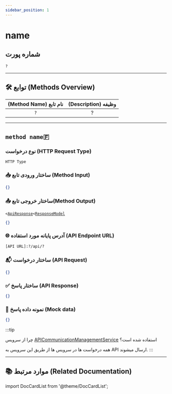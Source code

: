 ```yaml
---
sidebar_position: 1
---
```


# name

## شماره پورت

`?`

---

## 🛠 توابع (Methods Overview)

| (Method Name) نام تابع | (Description) وظیفه |
| :--------------------: | :-----------------: |
|          `?`           |          ?          |

---

## `method name`🇫

>

### نوع درخواست (HTTP Request Type)

`HTTP Type`

### 📥 ساختار ورودی تابع (Method Input)

```JSON
{}
```

### 📤 ساختار خروجی تابع(Method Output)

`<`[`ApiResponse`](../models/api-response.md)`<`[`ResponseModel`]()

```JSON title="ResponseModel"
{}
```

### 🌐 آدرس پایانه مورد استفاده (API Endpoint URL)

```txt title="API_ROUTES.[URL Key]"
[API URL]:?/api/?
```

### 📬 ساختار درخواست (API Request)

```JSON
{}
```

### ✅ ساختار پاسخ (API Response)

```json title="API Response"
{}
```

### 🧪 نمونه داده پاسخ (Mock data)

```JSON title="Mock Name"
{}
```

:::tip

چرا از سرویس [APICommunicationManagementService](./api-communication-management.md) استفاده شده است؟

همه درخواست ها در سرویس ها از طریق این سرویس به API ارسال میشوند.
:::

---

## 📚 موارد مرتبط (Related Documentation)

import DocCardList from '@theme/DocCardList';

<DocCardList/>
